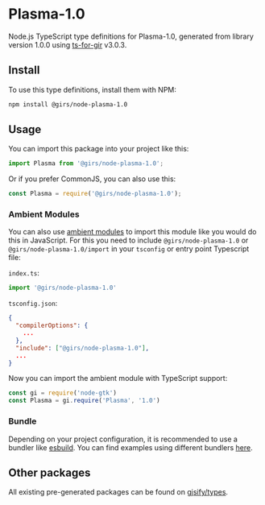 
# Plasma-1.0

Node.js TypeScript type definitions for Plasma-1.0, generated from library version 1.0.0 using [ts-for-gir](https://github.com/gjsify/ts-for-gir) v3.0.3.


## Install

To use this type definitions, install them with NPM:
```bash
npm install @girs/node-plasma-1.0
```

## Usage

You can import this package into your project like this:
```ts
import Plasma from '@girs/node-plasma-1.0';
```

Or if you prefer CommonJS, you can also use this:
```ts
const Plasma = require('@girs/node-plasma-1.0');
```

### Ambient Modules

You can also use [ambient modules](https://github.com/gjsify/ts-for-gir/tree/main/packages/cli#ambient-modules) to import this module like you would do this in JavaScript.
For this you need to include `@girs/node-plasma-1.0` or `@girs/node-plasma-1.0/import` in your `tsconfig` or entry point Typescript file:

`index.ts`:
```ts
import '@girs/node-plasma-1.0'
```

`tsconfig.json`:
```json
{
  "compilerOptions": {
    ...
  },
  "include": ["@girs/node-plasma-1.0"],
  ...
}
```

Now you can import the ambient module with TypeScript support: 

```ts
const gi = require('node-gtk')
const Plasma = gi.require('Plasma', '1.0')
```


### Bundle

Depending on your project configuration, it is recommended to use a bundler like [esbuild](https://esbuild.github.io/). You can find examples using different bundlers [here](https://github.com/gjsify/ts-for-gir/tree/main/examples).

## Other packages

All existing pre-generated packages can be found on [gjsify/types](https://github.com/gjsify/types).

